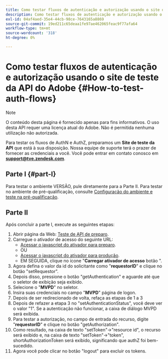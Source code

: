 ```yaml
---
title: Como testar fluxos de autenticação e autorização usando o site de teste da API do Adobe
description: Como testar fluxos de autenticação e autorização usando o site de teste da API do Adobe
exl-id: 04af4aed-35e4-44cb-98ce-7643165a8869
source-git-commit: 19ed211c65deaa1fe97ae462065feac9f77afa64
workflow-type: tm+mt
source-wordcount: '318'
ht-degree: 0%

---
```


# Como testar fluxos de autenticação e autorização usando o site de teste da API do Adobe {#How-to-test-auth-flows}

>[!NOTE]
>
>O conteúdo desta página é fornecido apenas para fins informativos. O uso desta API requer uma licença atual do Adobe. Não é permitida nenhuma utilização não autorizada.

Para testar os fluxos de AuthN e AuthZ, preparamos um **Site de teste da API** que está à sua disposição. Nossa equipe de suporte terá o prazer de fornecer as credenciais a você. Você pode entrar em contato conosco em **support@tve.zendesk.com**.


## Parte I {#part-I}

Para testar o ambiente VERSÃO, pule diretamente para a Parte II.  Para testar no ambiente de pré-qualificação, consulte [Configuração do ambiente e teste na pré-qualificação](/help/authentication/setting-up-your-environment-and-testing-in-prequal.md).

## Parte II

Após concluir a parte I, execute as seguintes etapas:


1. Abrir página da Web: [Teste de API de preparo](https://sp.auth-staging.adobe.com/apitest/api.html).
1. Carregue o ativador de acesso do seguinte URL:
   * [Acessar o javascript do ativador para preparo](https://entitlement.auth-staging.adobe.com/entitlement/js/AccessEnabler.js).
   * OU
   * [Acessar o javascript do ativador para produção](https://entitlement.auth.adobe.com/entitlement/js/AccessEnabler.js).
   * EM SEGUIDA, clique no ícone &quot;**Carregar ativador de acesso** botão &quot;.
1. Agora defina o valor da id do solicitante como &quot;**requestorID**&quot; e clique no botão &quot;setRequestor&quot;.
1. Depois disso, pressione o botão &quot;getAuthentication&quot; e aguarde até que o seletor de exibição seja exibido.
1. Selecione o &quot;**MVPD**&quot; no seletor.
1. Insira suas credenciais no campo &quot;**MVPD**&quot; página de logon.
1. Depois de ser redirecionado de volta, refaça as etapas de 1 a 3
1. Depois de refazer a etapa 3 no &quot;setAuthenticationStatus&quot;, você deve ver o valor &quot;1&quot;. Se a autenticação não funcionar, a caixa de diálogo MVPD será exibida.
1. Para testar a autorização, no campo de entrada do recurso, digite &quot;**requestorID**&quot; e clique no botão &quot;getAuthorization&quot;.
1. Como resultado, na caixa de texto &quot;setToken&quot;-\>&quot;resource id&quot;, o recurso será exibido e, na caixa de texto &quot;setToken&quot;-\>&quot;token&quot;, shortAuthorizationToken será exibido, significando que authZ foi bem-sucedido.
1. Agora você pode clicar no botão &quot;logout&quot; para excluir os tokens.
